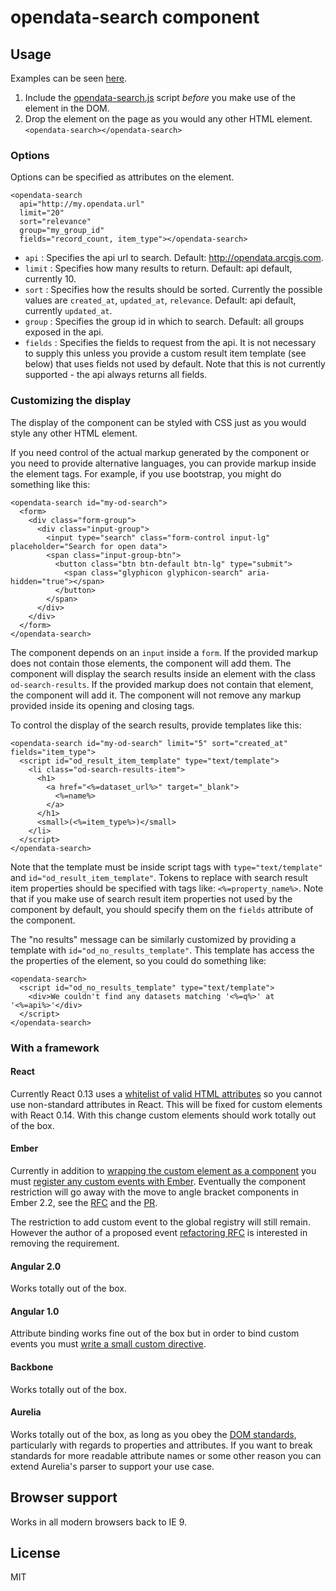 # opendata-search component

<!-- ## Installation -->


## Usage

Examples can be seen [here](http://arcgis.github.io/opendata-search-component/examples/).

1. Include the [opendata-search.js](https://github.com/ArcGIS/opendata-search-component/tree/master/dist) script _before_ you make use of the element in the DOM.
1. Drop the element on the page as you would any other HTML element. `<opendata-search></opendata-search>`

### Options

Options can be specified as attributes on the element.
````
<opendata-search
  api="http://my.opendata.url"
  limit="20"
  sort="relevance"
  group="my_group_id"
  fields="record_count, item_type"></opendata-search>
````

* `api` : Specifies the api url to search. Default: http://opendata.arcgis.com.
* `limit` : Specifies how many results to return. Default: api default, currently 10.
* `sort` : Specifies how the results should be sorted. Currently the possible values are `created_at`, `updated_at`, `relevance`. Default: api default, currently `updated_at`.
* `group` : Specifies the group id in which to search. Default: all groups exposed in the api.
* `fields` : Specifies the fields to request from the api. It is not necessary to supply this unless you provide a custom result item template (see below) that uses fields not used by default. Note that this is not currently supported - the api always returns all fields.

### Customizing the display

The display of the component can be styled with CSS just as you would style any other HTML element.

If you need control of the actual markup generated by the component or you need to provide alternative languages, you can provide markup inside the element tags. For example, if you use bootstrap, you might do something like this:

````
<opendata-search id="my-od-search">
  <form>
    <div class="form-group">
      <div class="input-group">
        <input type="search" class="form-control input-lg" placeholder="Search for open data">
        <span class="input-group-btn">
          <button class="btn btn-default btn-lg" type="submit">
            <span class="glyphicon glyphicon-search" aria-hidden="true"></span>
          </button>
        </span>
      </div>
    </div>
  </form>
</opendata-search>
````

The component depends on an `input` inside a `form`. If the provided markup does not contain those elements, the component will add them. The component will display the search results inside an element with the class `od-search-results`. If the provided markup does not contain that element, the component will add it. The component will not remove any markup provided inside its opening and closing tags.

To control the display of the search results, provide templates like this:

````
<opendata-search id="my-od-search" limit="5" sort="created_at" fields="item_type">
  <script id="od_result_item_template" type="text/template">
    <li class="od-search-results-item">
      <h1>
        <a href="<%=dataset_url%>" target="_blank">
          <%=name%>
        </a>
      </h1>
      <small>(<%=item_type%>)</small>
    </li>
  </script>
</opendata-search>
````

Note that the template must be inside script tags with `type="text/template"` and `id="od_result_item_template"`. Tokens to replace with search result item properties should be specified with tags like: `<%=property_name%>`. Note that if you make use of search result item properties not used by the component by default, you should specify them on the `fields` attribute of the component.

The "no results" message can be similarly customized by providing a template with `id="od_no_results_template"`. This template has access the the properties of the element, so you could do something like:

````
<opendata-search>
  <script id="od_no_results_template" type="text/template">
    <div>We couldn't find any datasets matching '<%=q%>' at '<%=api%>'</div>
  </script>
</opendata-search>
````

### With a framework

#### React

Currently React 0.13 uses a [whitelist of valid HTML attributes](https://github.com/facebook/react/issues/140) so you cannot use non-standard attributes in React. This will be fixed for custom elements with React 0.14. With this change custom elements should work totally out of the box.

#### Ember

Currently in addition to [wrapping the custom element as a component](examples/ember-app/app/components/item-rating.js) you must [register any custom events with Ember](examples/ember-app/config/environment.js#L16-L23). Eventually the component restriction will go away with the move to angle bracket components in Ember 2.2, see the [RFC](https://github.com/emberjs/rfcs/pull/60) and the [PR](https://github.com/emberjs/ember.js/pull/12011).

The restriction to add custom event to the global registry will still remain. However the author of a proposed event [refactoring RFC](https://github.com/emberjs/rfcs/pull/86) is interested in removing the requirement.

#### Angular 2.0

Works totally out of the box.

#### Angular 1.0

Attribute binding works fine out of the box but in order to bind custom events you must [write a small custom directive](/examples/angular-1-app/index.html#L28-L44).

#### Backbone

Works totally out of the box.

#### Aurelia

Works totally out of the box, as long as you obey the [DOM standards](#strictly-adhere-to-dom-standards), particularly with regards to properties and attributes. If you want to break standards for more readable attribute names or some other reason you can extend Aurelia's parser to support your use case.

## Browser support

Works in all modern browsers back to IE 9.

## License

MIT
